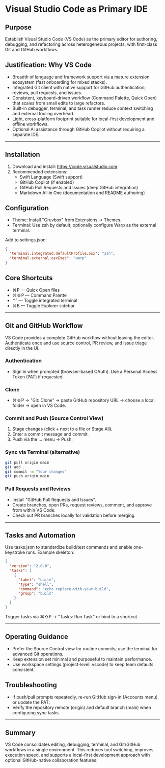 # Visual Studio Code as Primary IDE

## Purpose

Establish Visual Studio Code (VS Code) as the primary editor for authoring, debugging, and refactoring across heterogeneous projects, with first-class Git and GitHub workflows.

## Justification: Why VS Code

- Breadth of language and framework support via a mature extension ecosystem (fast onboarding for mixed stacks).
- Integrated Git client with native support for GitHub authentication, reviews, pull requests, and issues.
- Consistent, keyboard-driven workflow (Command Palette, Quick Open) that scales from small edits to large refactors.
- Built-in debugger, terminal, and task runner reduce context switching and external tooling overhead.
- Light, cross-platform footprint suitable for local-first development and offline workflows.
- Optional AI assistance through GitHub Copilot without requiring a separate IDE.

---

## Installation

1. Download and install: https://code.visualstudio.com
2. Recommended extensions:
   - Swift Language (Swift support)
   - GitHub Copilot (if enabled)
   - GitHub Pull Requests and Issues (deep GitHub integration)
   - Markdown All in One (documentation and README authoring)

## Configuration

- Theme: Install "Gruvbox" from Extensions → Themes.
- Terminal: Use zsh by default; optionally configure Warp as the external terminal.

Add to settings.json:

```json
{
  "terminal.integrated.defaultProfile.osx": "zsh",
  "terminal.external.osxExec": "warp"
}
```

## Core Shortcuts

- ⌘P — Quick Open files
- ⌘⇧P — Command Palette
- ⌃` — Toggle integrated terminal
- ⌘B — Toggle Explorer sidebar

---

## Git and GitHub Workflow

VS Code provides a complete GitHub workflow without leaving the editor. Authenticate once and use source control, PR review, and issue triage directly in the UI.

### Authentication

- Sign in when prompted (browser-based OAuth). Use a Personal Access Token (PAT) if requested.

### Clone

- ⌘⇧P → "Git: Clone" → paste GitHub repository URL → choose a local folder → open in VS Code.

### Commit and Push (Source Control View)

1. Stage changes (click + next to a file or Stage All).
2. Enter a commit message and commit.
3. Push via the … menu → Push.

### Sync via Terminal (alternative)

```bash
git pull origin main
git add .
git commit -m "Your changes"
git push origin main
```

### Pull Requests and Reviews

- Install "GitHub Pull Requests and Issues".
- Create branches, open PRs, request reviews, comment, and approve from within VS Code.
- Check out PR branches locally for validation before merging.

---

## Tasks and Automation

Use tasks.json to standardize build/test commands and enable one-keystroke runs. Example skeleton:

```json
{
  "version": "2.0.0",
  "tasks": [
    {
      "label": "build",
      "type": "shell",
      "command": "echo replace-with-your-build",
      "group": "build"
    }
  ]
}
```

Trigger tasks via ⌘⇧P → "Tasks: Run Task" or bind to a shortcut.

---

## Operating Guidance

- Prefer the Source Control view for routine commits; use the terminal for advanced Git operations.
- Keep extension set minimal and purposeful to maintain performance.
- Use workspace settings (project-level .vscode) to keep team defaults consistent.

## Troubleshooting

- If push/pull prompts repeatedly, re-run GitHub sign-in (Accounts menu) or update the PAT.
- Verify the repository remote (origin) and default branch (main) when configuring sync tasks.

---

## Summary

VS Code consolidates editing, debugging, terminal, and Git/GitHub workflows in a single environment. This reduces tool switching, improves execution speed, and supports a local-first development approach with optional GitHub-native collaboration features.
